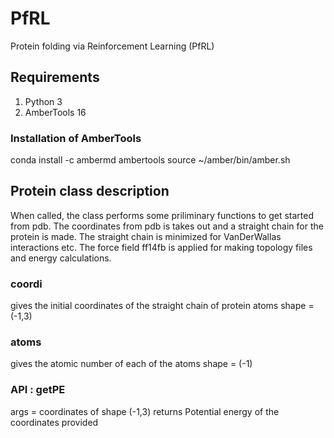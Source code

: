 # PfRL

Protein folding via Reinforcement Learning (PfRL)

## Requirements

1. Python 3
2. AmberTools 16

### Installation of AmberTools

conda install -c ambermd ambertools
source ~/amber/bin/amber.sh


## Protein class description

When called, the class performs some priliminary functions to get started from pdb. The coordinates from pdb is takes out and a straight chain for the protein is made. The straight chain is minimized for VanDerWallas interactions etc. The force field ff14fb is applied for making topology files and energy calculations.

### coordi

gives the initial coordinates of the straight chain of protein atoms
shape = (-1,3)

### atoms

gives the atomic number of each of the atoms
shape = (-1)

### API : getPE

args = coordinates of shape (-1,3)
returns Potential energy of the coordinates provided
